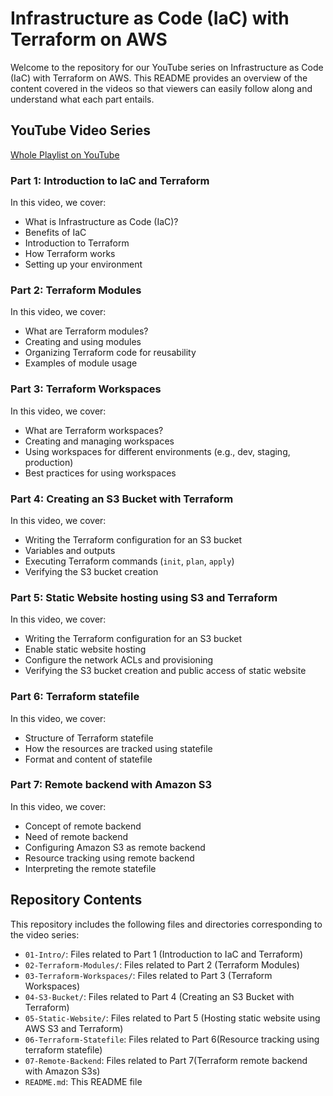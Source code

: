 # Infrastructure as Code (IaC) with Terraform on AWS

Welcome to the repository for our YouTube series on Infrastructure as Code (IaC) with Terraform on AWS. This README provides an overview of the content covered in the videos so that viewers can easily follow along and understand what each part entails.

## YouTube Video Series
[Whole Playlist on YouTube](https://www.youtube.com/playlist?list=PLGs9hi3gbo6c1lk_ldKVKEKFy_HtGEiwW)

### Part 1: Introduction to IaC and Terraform

In this video, we cover:
- What is Infrastructure as Code (IaC)?
- Benefits of IaC
- Introduction to Terraform
- How Terraform works
- Setting up your environment



### Part 2: Terraform Modules

In this video, we cover:
- What are Terraform modules?
- Creating and using modules
- Organizing Terraform code for reusability
- Examples of module usage


### Part 3: Terraform Workspaces

In this video, we cover:
- What are Terraform workspaces?
- Creating and managing workspaces
- Using workspaces for different environments (e.g., dev, staging, production)
- Best practices for using workspaces


### Part 4: Creating an S3 Bucket with Terraform

In this video, we cover:
- Writing the Terraform configuration for an S3 bucket
- Variables and outputs
- Executing Terraform commands (`init`, `plan`, `apply`)
- Verifying the S3 bucket creation

### Part 5: Static Website hosting using S3 and Terraform

In this video, we cover:
- Writing the Terraform configuration for an S3 bucket
- Enable static website hosting
- Configure the network ACLs and provisioning
- Verifying the S3 bucket creation and public access of static website

### Part 6: Terraform statefile

In this video, we cover:
- Structure of Terraform statefile
- How the resources are tracked using statefile
- Format and content of statefile

### Part 7: Remote backend with Amazon S3

In this video, we cover:
- Concept of remote backend
- Need of remote backend
- Configuring Amazon S3 as remote backend
- Resource tracking using remote backend
- Interpreting the remote statefile


## Repository Contents

This repository includes the following files and directories corresponding to the video series:

- `01-Intro/`: Files related to Part 1 (Introduction to IaC and Terraform)
- `02-Terraform-Modules/`: Files related to Part 2 (Terraform Modules)
- `03-Terraform-Workspaces/`: Files related to Part 3 (Terraform Workspaces)
- `04-S3-Bucket/`: Files related to Part 4 (Creating an S3 Bucket with Terraform)
- `05-Static-Website/`: Files related to Part 5 (Hosting static website using AWS S3 and Terraform)
- `06-Terraform-Statefile`: Files related to Part 6(Resource tracking using terraform statefile)
- `07-Remote-Backend`: Files related to Part 7(Terraform remote backend with Amazon S3s)
- `README.md`: This README file


